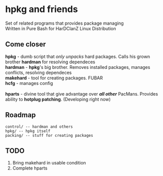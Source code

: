 # hpkg and friends
Set of related programs that provides package managing<br/>
Written in Pure Bash for HarDClanZ Linux Distribution

## Come closer
**hpkg** - dumb script that *only unpacks* hard packages. Calls his grown brother **hardman** for resolving dependeces<br/>
**hardman** - **hpkg**'s big brother. Removes installed packages, manages conflicts, resolving dependeces<br/>
**makehard** - tool for creating packages. FUBAR<br/>
**hcfg** - manages config<br/>
<br/>
**hparts** - divine tool that give advantage over ***all other*** PacMans. Provides ability to **hotplug patching**. (Developing right now) <br/>
## Roadmap
```
control/ -- hardman and others
hpkg/ -- hpkg itself
packing/ -- stuff for creating packages
```
## TODO
1. Bring makehard in usable condition
2. Complete hparts
